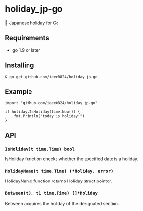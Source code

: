 # holiday_jp-go

🎌 Japanese holiday for Go

## Requirements
* go 1.9 or later

## Installing

```
& go get github.com/ieee0824/holiday_jp-go
```

## Example

```
import "github.com/ieee0824/holiday_jp-go"

if holiday.IsHoliday(time.Now()) {
    fmt.Println("today is holiday!")
}
```

## API

### `IsHoliday(t time.Time) bool`

IsHoliday function checks whether the specified date is a holiday.

### `HolidayName(t time.Time) (*Holiday, error)`

HolidayName function returns Holiday struct pointer.

### `Between(t0, t1 time.Time) []*Holiday`

Between acquires the holiday of the designated section.